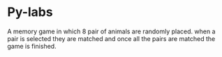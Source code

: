 # Py-labs
 A memory game in which 8 pair of animals are randomly placed. when a pair is selected they are matched and once all the pairs are matched the game is finished.
